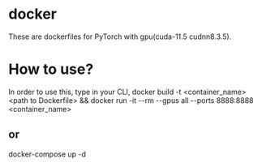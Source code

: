 # docker

These are dockerfiles for PyTorch with gpu(cuda-11.5 cudnn8.3.5).

# How to use?
In order to use this, type in your CLI,
docker build -t \<container_name\> \<path to Dockerfile\> &&
docker run -it --rm --gpus all --ports 8888:8888 \<container_name\>
  
## or
docker-compose up -d
 
